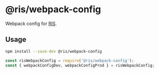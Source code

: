# @ris/webpack-config

Webpack config for [RIS](https://github.com/risjs/ris).

## Usage

```bash
npm install --save-dev @ris/webpack-config
```

```js
const risWebpackConfig = require('@ris/webpack-config');
const { webpackConfigDev, webpackConfigProd } = risWebpackConfig;
```